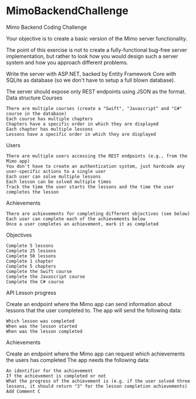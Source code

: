# MimoBackendChallenge
Mimo Backend Coding Challenge

Your objective is to create a basic version of the Mimo server functionality.

The point of this exercise is not to create a fully-functional bug-free server implementation, but rather to look how you would design such a server system and how you approach different problems.

Write the server with ASP.NET, backed by Entity Framework Core with SQLite as database (so we don't have to setup a full blown database).

The server should expose only REST endpoints using JSON as the format.
Data structure
Courses

    There are multiple courses (create a "Swift", "Javascript" and "C#" course in the database)
    Each course has multiple chapters
    Chapters have a specific order in which they are displayed
    Each chapter has multiple lessons
    Lessons have a specific order in which they are displayed

Users

    There are multiple users accessing the REST endpoints (e.g., from the Mimo app)
    You don't have to create an authentication system, just hardcode any user-specific actions to a single user
    Each user can solve multiple lessons
    Each lesson can be solved multiple times
    Track the time the user starts the lessons and the time the user completes the lesson

Achievements

    There are achievements for completing different objectives (see below)
    Each user can complete each of the achievements below
    Once a user completes an achievement, mark it as completed

Objectives

    Complete 5 lessons
    Complete 25 lessons
    Complete 50 lessons
    Complete 1 chapter
    Complete 5 chapters
    Complete the Swift course
    Complete the Javascript course
    Complete the C# course

API
Lesson progress

Create an endpoint where the Mimo app can send information about lessons that the user completed to. The app will send the following data:

    Which lesson was completed
    When was the lesson started
    When was the lesson completed

Achievements

Create an endpoint where the Mimo app can request which achievements the users has completed The app needs the following data:

    An identifier for the achievement
    If the achievement is completed or not
    What the progress of the achievement is (e.g. if the user solved three lessons, it should return "3" for the lesson completion achievements) Add Comment C
